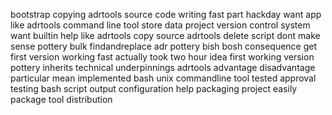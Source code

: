 bootstrap copying adrtools source code writing fast part hackday want app like adrtools command line tool store data project version control system want builtin help like adrtools copy source adrtools delete script dont make sense pottery bulk findandreplace adr pottery bish bosh consequence get first version working fast actually took two hour idea first working version pottery inherits technical underpinnings adrtools advantage disadvantage particular mean implemented bash unix commandline tool tested approval testing bash script output configuration help packaging project easily package tool distribution